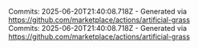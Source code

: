 Commits: 2025-06-20T21:40:08.718Z - Generated via https://github.com/marketplace/actions/artificial-grass
<br>
Commits: 2025-06-20T21:40:08.718Z - Generated via https://github.com/marketplace/actions/artificial-grass
<br>
